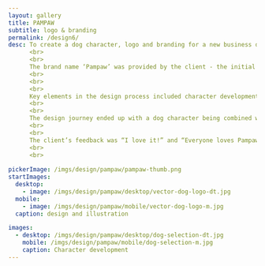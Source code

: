 ```yaml
---
layout: gallery
title: PAMPAW
subtitle: logo & branding
permalink: /design6/
desc: To create a dog character, logo and branding for a new business developing and selling dog related products and services.
      <br>
      <br>
      The brand name ‘Pampaw’ was provided by the client - the initial brief was to create a character as an icon/symbol and a vehicle for storytelling. The typography was to compliment and sit alongside the character so both could be used together and independently as required.
      <br>
      <br>
      <br>
      Key elements in the design process included character development through rough sketches and producing 3D clay models; creating a character with flexibility and humour; considering storytelling and animation options going forward; creating something that conveyed confidence and trust, that was fun and that possessed just the right amount of ‘cuteness’ without being childlike.      <br>
      <br>
      <br>
      The design journey ended up with a dog character being combined with the’w’ of Pampaw – enabling the icon to be read as a letterform or character as required. The dog character created will be used going forward for animation and storytelling projects as the company evolves.
      <br>
      <br>
      The client’s feedback was “I love it!” and “Everyone loves Pampaw”
      <br>
      <br>
      
pickerImage: /imgs/design/pampaw/pampaw-thumb.png
startImages:
  desktop:
    - image: /imgs/design/pampaw/desktop/vector-dog-logo-dt.jpg
  mobile:
    - image: /imgs/design/pampaw/mobile/vector-dog-logo-m.jpg
  caption: design and illustration

images:
  - desktop: /imgs/design/pampaw/desktop/dog-selection-dt.jpg
    mobile: /imgs/design/pampaw/mobile/dog-selection-m.jpg
    caption: Character development
---
```

